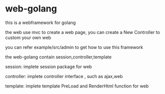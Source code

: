web-golang
==========

this is a webframework for golang


the web use mvc to create a web page, you can create a New Controller to custom your own web

you can refer example/src/admin to get how to use this framework




the web-golang contain session,controller,template


session: implete session package for web


controller: implete controller interface , such as ajax,web


template: implete template PreLoad and RenderHtml function for web